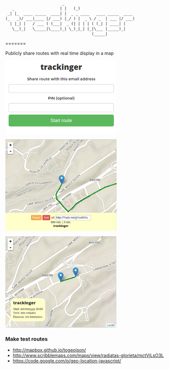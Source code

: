 ```
                         _                         
   _                    | |   (_)                        
 _| |_  ____ _____  ____| |  _ _ ____   ____ _____  ____ 
(_   _)/ ___|____ |/ ___) |_/ ) |  _ \ / _  | ___ |/ ___)
  | |_| |   / ___ ( (___|  _ (| | | | ( (_| | ____| |    
   \__)_|   \_____|\____)_| \_)_|_| |_|\___ |_____)_|    
                                      (_____|            
```
=======

Publicly share routes with real time display in a map

![Share and secure with PIN](https://raw.githubusercontent.com/ivansabik/trackinger/master/doc/screenshot.png)

![Start route](https://raw.githubusercontent.com/ivansabik/trackinger/master/doc/screenshot2.png)

![Track route](https://raw.githubusercontent.com/ivansabik/trackinger/master/doc/screenshot3.png)


### Make test routes

- http://mapbox.github.io/togeojson/
- http://www.scribblemaps.com/maps/view/radiatas-glorieta/mctVjLsO3L
- https://code.google.com/p/geo-location-javascript/
